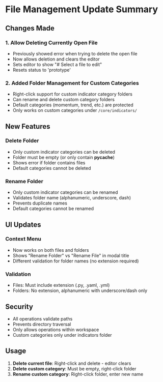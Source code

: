 # File Management Update Summary

## Changes Made

### 1. Allow Deleting Currently Open File
- Previously showed error when trying to delete the open file
- Now allows deletion and clears the editor
- Sets editor to show "# Select a file to edit"
- Resets status to 'prototype'

### 2. Added Folder Management for Custom Categories
- Right-click support for custom indicator category folders
- Can rename and delete custom category folders
- Default categories (momentum, trend, etc.) are protected
- Only works on custom categories under `/core/indicators/`

## New Features

### Delete Folder
- Only custom indicator categories can be deleted
- Folder must be empty (or only contain __pycache__)
- Shows error if folder contains files
- Default categories cannot be deleted

### Rename Folder
- Only custom indicator categories can be renamed
- Validates folder name (alphanumeric, underscore, dash)
- Prevents duplicate names
- Default categories cannot be renamed

## UI Updates

### Context Menu
- Now works on both files and folders
- Shows "Rename Folder" vs "Rename File" in modal title
- Different validation for folder names (no extension required)

### Validation
- Files: Must include extension (.py, .yaml, .yml)
- Folders: No extension, alphanumeric with underscore/dash only

## Security
- All operations validate paths
- Prevents directory traversal
- Only allows operations within workspace
- Custom categories only under indicators folder

## Usage

1. **Delete current file**: Right-click and delete - editor clears
2. **Delete custom category**: Must be empty, right-click folder
3. **Rename custom category**: Right-click folder, enter new name